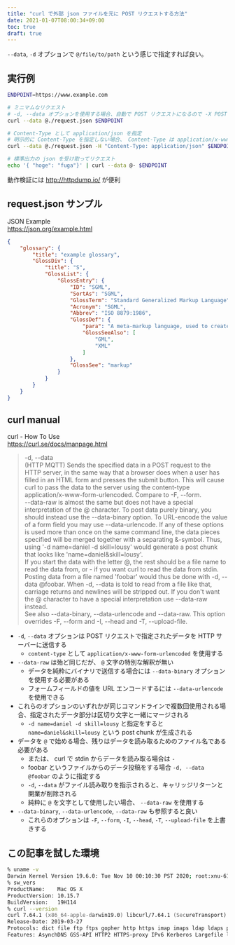 ```yaml
---
title: "curl で外部 json ファイルを元に POST リクエストする方法"
date: 2021-01-07T08:00:34+09:00
toc: true
draft: true
---
```


`--data`, `-d` オプションで `@/file/to/path` という感じで指定すれば良い。

<!--more-->

## 実行例

```zsh
ENDPOINT=https://www.example.com

# ミニマムなリクエスト
# -d, --data オプションを使用する場合、自動で POST リクエストになるので -X POST は不要
curl --data @./request.json $ENDPOINT

# Content-Type として application/json を指定
# 明示的に Content-Type を指定しない場合、 Content-Type は application/x-www-form-urlencoded になる
curl --data @./request.json -H "Content-Type: application/json" $ENDPOINT

# 標準出力の json を受け取ってリクエスト
echo '{ "hoge": "fuga"}' | curl --data @- $ENDPOINT
```

動作検証には http://httpdump.io/ が便利


## request.json サンプル

JSON Example  
https://json.org/example.html

```json
{
	"glossary": {
		"title": "example glossary",
		"GlossDiv": {
			"title": "S",
			"GlossList": {
				"GlossEntry": {
					"ID": "SGML",
					"SortAs": "SGML",
					"GlossTerm": "Standard Generalized Markup Language",
					"Acronym": "SGML",
					"Abbrev": "ISO 8879:1986",
					"GlossDef": {
						"para": "A meta-markup language, used to create markup languages such as DocBook.",
						"GlossSeeAlso": [
							"GML",
							"XML"
						]
					},
					"GlossSee": "markup"
				}
			}
		}
	}
}
```


## curl manual

curl - How To Use  
https://curl.se/docs/manpage.html

> -d, --data <data>  
> (HTTP MQTT) Sends the specified data in a POST request to the HTTP server, in the same way that a browser does when a user has filled in an HTML form and presses the submit button. This will cause curl to pass the data to the server using the content-type application/x-www-form-urlencoded. Compare to -F, --form.  
> --data-raw is almost the same but does not have a special interpretation of the @ character. To post data purely binary, you should instead use the --data-binary option. To URL-encode the value of a form field you may use --data-urlencode.
> If any of these options is used more than once on the same command line, the data pieces specified will be merged together with a separating &-symbol. Thus, using '-d name=daniel -d skill=lousy' would generate a post chunk that looks like 'name=daniel&skill=lousy'.  
> If you start the data with the letter @, the rest should be a file name to read the data from, or - if you want curl to read the data from stdin. Posting data from a file named 'foobar' would thus be done with -d, --data @foobar. When -d, --data is told to read from a file like that, carriage returns and newlines will be stripped out. If you don't want the @ character to have a special interpretation use --data-raw instead.  
> See also --data-binary, --data-urlencode and --data-raw. This option overrides -F, --form and -I, --head and -T, --upload-file. 

- `-d`, `--data` オプションは POST リクエストで指定されたデータを HTTP サーバーに送信する
    - `content-type` として `application/x-www-form-urlencoded` を使用する
- `--data-raw` は殆ど同じだが、 `@` 文字の特別な解釈が無い
    - データを純粋にバイナリで送信する場合には `--data-binary` オプションを使用する必要がある
    - フォームフィールドの値を URL エンコードするには `--data-urlencode` を使用できる
- これらのオプションのいずれかが同じコマンドラインで複数回使用される場合、指定されたデータ部分は区切り文字と一緒にマージされる
    - `-d name=daniel -d skill=lousy` と指定をすると `name=daniel&skill=lousy` という post chunk が生成される
- データを `@` で始める場合、残りはデータを読み取るためのファイル名である必要がある
    - または、 curl で stdin からデータを読み取る場合は `-`
    - foobar というファイルからのデータ投稿をする場合 `-d, --data @foobar` のように指定する
    - `-d`, `--data` がファイル読み取りを指示されると、キャリッジリターンと開業が削除される
    - 純粋に `@` を文字として使用したい場合、 `--data-raw` を使用する
- `--data-binary`, `--data-urlencode`, `--data-raw` も参照すると良い
    - これらのオプションは `-F`, `--form`, `-I`, `--head`, `-T`, `--upload-file` を上書きする


## この記事を試した環境

```zsh
% uname -v
Darwin Kernel Version 19.6.0: Tue Nov 10 00:10:30 PST 2020; root:xnu-6153.141.10~1/RELEASE_X86_64
% sw_vers
ProductName:    Mac OS X
ProductVersion: 10.15.7
BuildVersion:   19H114
% curl --version
curl 7.64.1 (x86_64-apple-darwin19.0) libcurl/7.64.1 (SecureTransport) LibreSSL/2.8.3 zlib/1.2.11 nghttp2/1.39.2
Release-Date: 2019-03-27
Protocols: dict file ftp ftps gopher http https imap imaps ldap ldaps pop3 pop3s rtsp smb smbs smtp smtps telnet tftp 
Features: AsynchDNS GSS-API HTTP2 HTTPS-proxy IPv6 Kerberos Largefile libz MultiSSL NTLM NTLM_WB SPNEGO SSL UnixSockets
```
